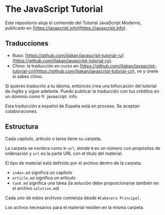 
# The JavaScript Tutorial

Este repositorio aloja el contenido del Tutorial JavaScript Moderno, publicado en [https://javascript.info](https://javascript.info).

## Traducciones

- Ruso: [https://github.com/iliakan/javascript-tutorial-ru](https://github.com/iliakan/javascript-tutorial-ru).
- Chino: la traducción en curso en [https://github.com/iliakan/javascript-tutorial-cn](https://github.com/iliakan/javascript-tutorial-cn), ve y únete si sabes chino.

Si quieres traducirlo a tu idioma, entonces crea una bifurcación del tutorial de inglés y sigue adelante. Puedo publicar la traducción con tus créditos en un dominio como fr. javascript. info.

Esta traducción a español de España está en proceso. Se aceptan colaboraciones.

## Estructura

Cada capítulo, artículo o tarea tiene su carpeta.

La carpeta se nombra como `N-url`, donde `N` es un número con propósitos de ordenación y `url` es la parte URL con el título del material.

El tipo de material está definido por el archivo dentro de la carpeta:

  - `index.md` significa un capítulo
  - `article.md` significa un artículo
  - `task.md` significa una tarea (la solución debe proporcionarse también en el archivo `solution.md`)

Cada uno de estos archivos comienza desde `#Cabecera Principal`.

Los activos necesarios para el material residen en la misma carpeta.

